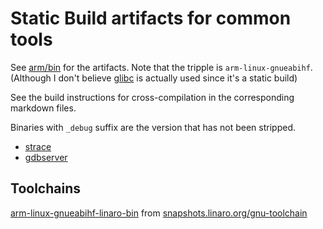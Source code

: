 # Static Build artifacts for common tools

See [arm/bin](arm/bin) for the artifacts. Note that the tripple is `arm-linux-gnueabihf`. (Although I don't believe [glibc](https://en.wikipedia.org/wiki/Glibc) is actually used since it's a static build)

See the build instructions for cross-compilation in the corresponding markdown files.

Binaries with `_debug` suffix are the version that has not been stripped.

- [strace](strace.md)
- [gdbserver](gdbserver.md)

## Toolchains

[arm-linux-gnueabihf-linaro-bin](https://aur.archlinux.org/packages/arm-linux-gnueabihf-linaro-bin) from [snapshots.linaro.org/gnu-toolchain](https://snapshots.linaro.org/gnu-toolchain/14.0-2023.06-1/)
